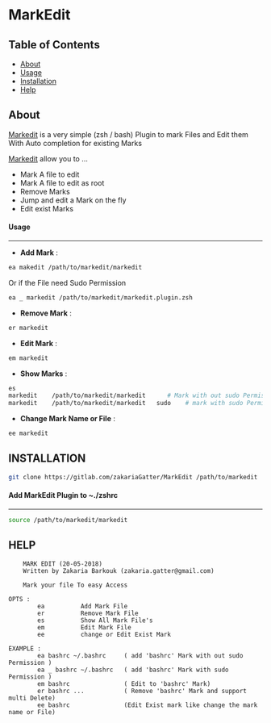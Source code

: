 # MarkEdit

## Table of Contents

- [About](#about)
- [Usage](#usage)
- [Installation](#installation)
- [Help](#help)

## About
[Markedit] is a very simple (zsh / bash) Plugin to mark Files and Edit them With Auto completion for existing Marks

[Markedit] allow you to ...

* Mark A file to edit
* Mark A file to edit as root
* Remove Marks
* Jump and edit a Mark on the fly
* Edit exist Marks

#### Usage
---

* **Add Mark** :

``` sh
ea makedit /path/to/markedit/markedit
```
Or if the File need Sudo Permission
``` sh
ea _ markedit /path/to/markedit/markedit.plugin.zsh
```

* **Remove Mark** :
```sh
er markedit
```

* **Edit Mark** :
```sh
em markedit
```

* **Show Marks** :
```sh
es
markedit    /path/to/markedit/markedit		# Mark with out sudo Permission
markedit    /path/to/markedit/markedit   sudo    # mark with sudo Permission
```

* **Change Mark Name or File** :
```sh
ee markedit
```

## INSTALLATION

```sh
git clone https://gitlab.com/zakariaGatter/MarkEdit /path/to/markedit
```

#### Add MarkEdit Plugin to ~./zshrc

---

```sh
source /path/to/markedit/markedit
```

## HELP

```
    MARK EDIT (20-05-2018)
    Written by Zakaria Barkouk (zakaria.gatter@gmail.com)

    Mark your file To easy Access

OPTS :
        ea          Add Mark File
        er          Remove Mark File
        es          Show All Mark File's
        em          Edit Mark File
        ee          change or Edit Exist Mark

EXAMPLE :
        ea bashrc ~/.bashrc     ( add 'bashrc' Mark with out sudo Permission )
        ea _ bashrc ~/.bashrc   ( add 'bashrc' Mark with sudo Permission )
        em bashrc               ( Edit to 'bashrc' Mark)
        er bashrc ...           ( Remove 'bashrc' Mark and support multi Delete)
        ee bashrc               (Edit Exist mark like change the mark name or File)

```

[MarkEdit]:https://gitlab.com/zakariaGatter/MarkEdit

